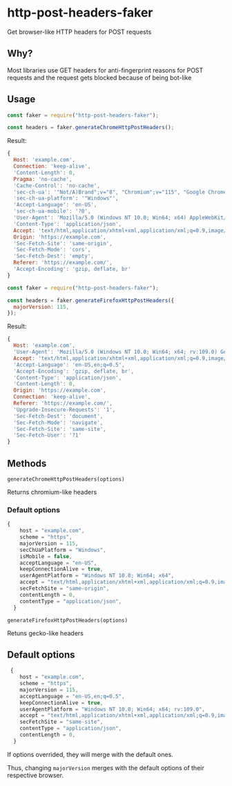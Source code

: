 # http-post-headers-faker

Get browser-like HTTP headers for POST requests

## Why?

Most libraries use GET headers for anti-fingerprint reasons for POST requests and the request gets blocked because of being bot-like

## Usage

```javascript
const faker = require("http-post-headers-faker");

const headers = faker.generateChromeHttpPostHeaders();
```

Result:

```javascript
{
  Host: 'example.com',
  Connection: 'keep-alive',
  'Content-Length': 0,
  Pragma: 'no-cache',
  'Cache-Control': 'no-cache',
  'sec-ch-ua': '"Not/A)Brand";v="8", "Chromium";v="115", "Google Chrome";v="115"',
  'sec-ch-ua-platform': '"Windows"',
  'Accept-Language': 'en-US',
  'sec-ch-ua-mobile': '?0',
  'User-Agent': 'Mozilla/5.0 (Windows NT 10.0; Win64; x64) AppleWebKit/537.36 (KHTML, like Gecko) Chrome/115.0.0.0 Safari/537.36',
  'Content-Type': 'application/json',
  Accept: 'text/html,application/xhtml+xml,application/xml;q=0.9,image/avif,image/webp,image/apng,*/*;q=0.8,application/signed-exchange;v=b3;q=0.7',
  Origin: 'https://example.com',
  'Sec-Fetch-Site': 'same-origin',
  'Sec-Fetch-Mode': 'cors',
  'Sec-Fetch-Dest': 'empty',
  Referer: 'https://example.com/',
  'Accept-Encoding': 'gzip, deflate, br'
}
```

```javascript
const faker = require("http-post-headers-faker");

const headers = faker.generateFirefoxHttpPostHeaders({
  majorVersion: 115,
});
```

Result:

```javascript
{
  Host: 'example.com',
  'User-Agent': 'Mozilla/5.0 (Windows NT 10.0; Win64; x64; rv:109.0) Gecko/20100101 Firefox/115.0',
  Accept: 'text/html,application/xhtml+xml,application/xml;q=0.9,image/avif,image/webp,*/*;q=0.8',
  'Accept-Language': 'en-US,en;q=0.5',
  'Accept-Encoding': 'gzip, deflate, br',
  'Content-Type': 'application/json',
  'Content-Length': 0,
  Origin: 'https://example.com',
  Connection: 'keep-alive',
  Referer: 'https://example.com/',
  'Upgrade-Insecure-Requests': '1',
  'Sec-Fetch-Dest': 'document',
  'Sec-Fetch-Mode': 'navigate',
  'Sec-Fetch-Site': 'same-site',
  'Sec-Fetch-User': '?1'
}
```

## Methods

`generateChromeHttpPostHeaders(options)`

Returns chromium-like headers

### Default options

```javascript
{
    host = "example.com",
    scheme = "https",
    majorVersion = 115,
    secChUaPlatform = "Windows",
    isMobile = false,
    acceptLanguage = "en-US",
    keepConnectionAlive = true,
    userAgentPlatform = "Windows NT 10.0; Win64; x64",
    accept = "text/html,application/xhtml+xml,application/xml;q=0.9,image/avif,image/webp,image/apng,*/*;q=0.8,application/signed-exchange;v=b3;q=0.7",
    secFetchSite = "same-origin",
    contentLength = 0,
    contentType = "application/json",
  }
```

`generateFirefoxHttpPostHeaders(options)`

Retuns gecko-like headers

## Default options

```javascript
 {
    host = "example.com",
    scheme = "https",
    majorVersion = 115,
    acceptLanguage = "en-US,en;q=0.5",
    keepConnectionAlive = true,
    userAgentPlatform = "Windows NT 10.0; Win64; x64; rv:109.0",
    accept = "text/html,application/xhtml+xml,application/xml;q=0.9,image/avif,image/webp,*/*;q=0.8",
    secFetchSite = "same-site",
    contentType = "application/json",
    contentLength = 0,
  }
```

If options overrided, they will merge with the default ones.

Thus, changing `majorVersion` merges with the default options of their respective browser.
